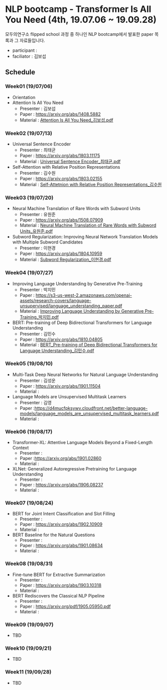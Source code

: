 # NLP bootcamp - Transformer Is All You Need (4th, 19.07.06 ~ 19.09.28)
모두의연구소 flipped school 과정 중 하나인 NLP bootcamp에서 발표한 paper 목록과 그 자료들입니다.

* participant : 
* faciliator : 김보섭

## Schedule
### Week01 (19/07/06)
* Orientation
* Attention Is All You Need
	+ Presenter : 김보섭
	+ Paper :  https://arxiv.org/abs/1408.5882
	+ Material : [Attention Is All You Need_김보섭.pdf](https://github.com/modulabs/NLP-bootcamp/blob/master/4th/week01/Attention%20Is%20All%20You%20Need_%EA%B9%80%EB%B3%B4%EC%84%AD.pdf)
### Week02 (19/07/13)
* Universal Sentence Encoder
	+ Presenter : 최태균
	+ Paper : https://arxiv.org/abs/1803.11175
	+ Material : [Universal Sentence Encoder_최태균.pdf](https://github.com/modulabs/NLP-bootcamp/blob/master/4th/week02/Universal%20Sentence%20Encoder_%EC%B5%9C%ED%83%9C%EA%B7%A0.pdf)
* Self-Attention with Relative Position Representations
	+ Presenter : 김수원
	+ Paper : https://arxiv.org/abs/1803.02155
	+ Material : [Self-Attetnion with Relative Position Representations_김수원](https://www.notion.so/Self-Attention-with-Relative-Position-Representations-5cba7d03ceb04555a2b147c06f024671)
### Week03 (19/07/20)
* Neural Machine Translation of Rare Words with Subword Units
	+ Presenter : 유원준
	+ Paper : https://arxiv.org/abs/1508.07909
	+ Material : [Neural Machine Translation of Rare Words with Subword Units_유원준.pdf](https://github.com/modulabs/NLP-bootcamp/blob/master/4th/week03/Neural%20Machine%20Translation%20of%20Rare%20Words%20with%20Subword%20Units_%EC%9C%A0%EC%9B%90%EC%A4%80.pdf)
* Subword Regularization: Improving Neural Network Translation Models with Multiple Subword Candidates
	+ Presenter : 이현경
	+ Paper : https://arxiv.org/abs/1804.10959
	+ Material : [Subword Regularization_이현경.pdf](https://github.com/modulabs/NLP-bootcamp/blob/master/4th/week03/Subword%20Regularization_%EC%9D%B4%ED%98%84%EA%B2%BD.pdf)
### Week04 (19/07/27)
* Improving Language Understanding by Generative Pre-Training
	+ Presenter : 박지민
	+ Paper : https://s3-us-west-2.amazonaws.com/openai-assets/research-covers/language-unsupervised/language_understanding_paper.pdf
	+ Material : [Improving Language Understanding by Generative Pre-Training_박지민.pdf](https://github.com/modulabs/NLP-bootcamp/blob/master/4th/week04/Improving%20Language%20Understanding%20by%20Generative%20Pre-Training_%EB%B0%95%EC%A7%80%EB%AF%BC.pdf)
* BERT: Pre-training of Deep Bidirectional Transformers for Language Understanding 
	+ Presenter : 김민수
	+ Paper : https://arxiv.org/abs/1810.04805
	+ Material : [BERT_Pre-training of Deep Bidirectional Transformers for Language Understanding_김민수.pdf](https://github.com/modulabs/NLP-bootcamp/blob/master/4th/week04/BERT_Pre-training%20of%20Deep%20Bidirectional%20Transformers%20for%20Language%20Understanding_%EA%B9%80%EB%AF%BC%EC%88%98.pdf)
### Week05 (19/08/10)
* Multi-Task Deep Neural Networks for Natural Language Understanding
	+ Presenter : 김성운
	+ Paper : https://arxiv.org/abs/1901.11504
	+ Material : 
* Language Models are Unsupervised Multitask Learners 
	+ Presenter : 김영
	+ Paper :https://d4mucfpksywv.cloudfront.net/better-language-models/language_models_are_unsupervised_multitask_learners.pdf
	+ Material :
### Week06 (19/08/17)
* Transformer-XL: Attentive Language Models Beyond a Fixed-Length Context 
	+ Presenter : 
	+ Paper :https://arxiv.org/abs/1901.02860
	+ Material : 
* XLNet: Generalized Autoregressive Pretraining for Language Understanding
	+ Presenter :
	+ Paper : https://arxiv.org/abs/1906.08237
	+ Material :
### Week07 (19/08/24)
* BERT for Joint Intent Classification and Slot Filling
	+ Presenter : 
	+ Paper : https://arxiv.org/abs/1902.10909
	+ Material : 
* BERT Baseline for the Natural Questions
	+ Presenter :
	+ Paper : https://arxiv.org/abs/1901.08634
	+ Material :
### Week08 (19/08/31)
* Fine-tune BERT for Extractive Summarization
	+ Presenter : 
	+ Paper : https://arxiv.org/abs/1903.10318
	+ Material : 
* BERT Rediscovers the Classical NLP Pipeline
	+ Presenter :
	+ Paper : https://arxiv.org/pdf/1905.05950.pdf
	+ Material :
### Week09 (19/09/07)
* TBD
### Week10 (19/09/21)
* TBD
### Week11 (19/09/28)
* TBD
